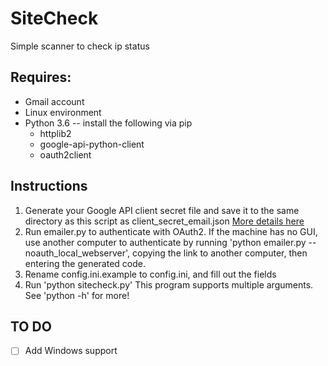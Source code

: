 # SiteCheck
Simple scanner to check ip status

## Requires:
- Gmail account 
- Linux environment
- Python 3.6 -- install the following via pip
  - httplib2
  - google-api-python-client
  - oauth2client

## Instructions
1. Generate your Google API client secret file and save it to the same directory as this script as client_secret_email.json [More details here](https://developers.google.com/adwords/api/docs/guides/authentication#installed)
2. Run emailer.py to authenticate with OAuth2. 
    If the machine has no GUI, use another computer to authenticate by running 'python emailer.py --noauth_local_webserver', copying the link to another computer, then entering the generated code.
3. Rename config.ini.example to config.ini, and fill out the fields
4. Run 'python sitecheck.py'
    This program supports multiple arguments. See 'python -h' for more!


## TO DO
- [ ] Add Windows support
